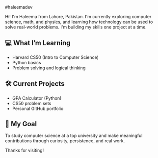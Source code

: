#haleemadev

Hi! I'm Haleema from Lahore, Pakistan. I'm currently exploring computer science, math, and physics, and learning how technology can be used to solve real-world problems. I'm building my skills one project at a time.

## 💻 What I’m Learning
- Harvard CS50 (Intro to Computer Science)
- Python basics
- Problem solving and logical thinking

## 🛠️ Current Projects
- GPA Calculator (Python)
- CS50 problem sets
- Personal GitHub portfolio

## 🎯 My Goal
To study computer science at a top university and make meaningful contributions through curiosity, persistence, and real work.

Thanks for visiting!
